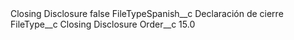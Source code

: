 <?xml version="1.0" encoding="UTF-8"?>
<CustomMetadata xmlns="http://soap.sforce.com/2006/04/metadata" xmlns:xsi="http://www.w3.org/2001/XMLSchema-instance" xmlns:xsd="http://www.w3.org/2001/XMLSchema">
    <label>Closing Disclosure</label>
    <protected>false</protected>
    <values>
        <field>FileTypeSpanish__c</field>
        <value xsi:type="xsd:string">Declaración de cierre</value>
    </values>
    <values>
        <field>FileType__c</field>
        <value xsi:type="xsd:string">Closing Disclosure</value>
    </values>
    <values>
        <field>Order__c</field>
        <value xsi:type="xsd:double">15.0</value>
    </values>
</CustomMetadata>
